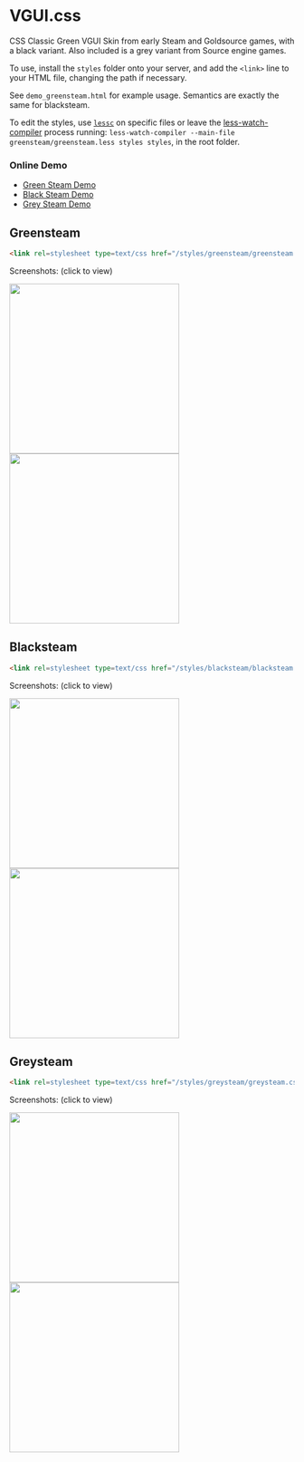# VGUI.css

CSS Classic Green VGUI Skin from early Steam and Goldsource games, with a black variant. Also included is a grey variant from Source engine games.

To use, install the `styles` folder onto your server, and add the `<link>` line to your HTML file, changing the path if necessary.

See `demo_greensteam.html` for example usage. Semantics are exactly the same for blacksteam.

To edit the styles, use [`lessc`](http://lesscss.org/usage/) on specific files or leave the [less-watch-compiler](https://www.npmjs.com/package/less-watch-compiler) process running: `less-watch-compiler --main-file greensteam/greensteam.less styles styles`, in the root folder.

### Online Demo

- [Green Steam Demo](https://xVenti.github.io/vgui.css/demo_greensteam)
- [Black Steam Demo](https://xVenti.github.io/vgui.css/demo_blacksteam)
- [Grey Steam Demo](https://xVenti.github.io/vgui.css/demo_greysteam)

## Greensteam
```html
<link rel=stylesheet type=text/css href="/styles/greensteam/greensteam.css">
```
Screenshots: (click to view)

<img src="https://raw.githubusercontent.com/xVenti/vgui.css/master/screenshots/greensteam1.png" width="300"> <img src="https://raw.githubusercontent.com/xVenti/vgui.css/master/screenshots/greensteam2.png" width="300">


## Blacksteam
```html
<link rel=stylesheet type=text/css href="/styles/blacksteam/blacksteam.css">
```
Screenshots: (click to view)

<img src="https://raw.githubusercontent.com/xVenti/vgui.css/master/screenshots/blacksteam1.png" width="300"> <img src="https://raw.githubusercontent.com/xVenti/vgui.css/master/screenshots/blacksteam2.png" width="300">


## Greysteam
```html
<link rel=stylesheet type=text/css href="/styles/greysteam/greysteam.css">
```
Screenshots: (click to view)

<img src="https://raw.githubusercontent.com/xVenti/vgui.css/master/screenshots/greysteam1.png" width="300"> <img src="https://raw.githubusercontent.com/xVenti/vgui.css/master/screenshots/greysteam2.png" width="300">
